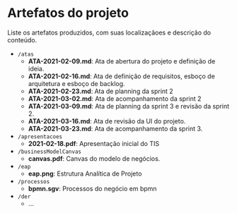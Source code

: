 # Artefatos do projeto

Liste os artefatos produzidos, com suas localizaçãoes e descrição do conteúdo.


* `/atas`
	* **ATA-2021-02-09.md**: Ata de abertura do projeto e definição de ideia.
	* **ATA-2021-02-16.md**: Ata de definição de requisitos, esboço de arquitetura e esboço de backlog.
	* **ATA-2021-02-23.md**: Ata de planning da sprint 2
	* **ATA-2021-03-02.md**: Ata de acompanhamento da sprint 2
	* **ATA-2021-03-09.md**: Ata de planning da sprint 3 e revisão da sprint 2.
	* **ATA-2021-03-16.md**: Ata de revisão da UI do projeto.
	* **ATA-2021-03-23.md**: Ata de acompanhamento da sprint 3.
* `/apresentacoes`
	* **2021-02-18.pdf**: Apresentação inicial do TIS
* `/businessModelCanvas`
	* **canvas.pdf**: Canvas do modelo de negócios.
* `/eap`
    * **eap.png**: Estrutura Analítica de Projeto
* `/processos`
    * **bpmn.sgv**: Processos do negócio em bpmn
* `/der`
	* ...


